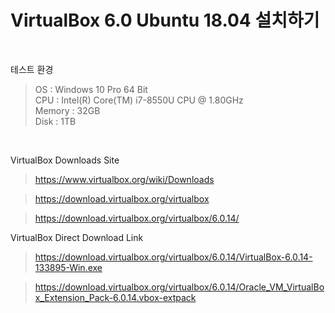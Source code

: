 # VirtualBox 6.0 Ubuntu 18.04 설치하기

<br/>

테스트 환경

> OS : Windows 10 Pro 64 Bit <br/>
> CPU : Intel(R) Core(TM) i7-8550U CPU @ 1.80GHz <br/>
> Memory : 32GB <br/>
> Disk : 1TB

<br/>

VirtualBox Downloads Site

> https://www.virtualbox.org/wiki/Downloads

> https://download.virtualbox.org/virtualbox

> https://download.virtualbox.org/virtualbox/6.0.14/

VirtualBox Direct Download Link

> https://download.virtualbox.org/virtualbox/6.0.14/VirtualBox-6.0.14-133895-Win.exe

> https://download.virtualbox.org/virtualbox/6.0.14/Oracle_VM_VirtualBox_Extension_Pack-6.0.14.vbox-extpack
